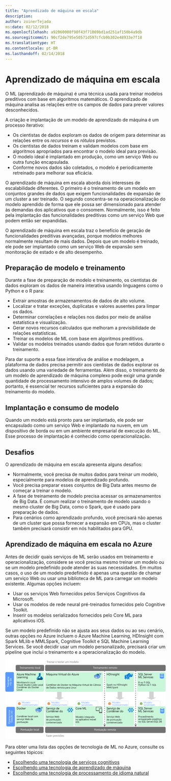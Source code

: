 ```yaml
---
title: "Aprendizado de máquina em escala"
description: 
author: zoinerTejada
ms:date: 02/12/2018
ms.openlocfilehash: a92060008f90f43f71869bd1ad251af150b4a9db
ms.sourcegitcommit: 90cf2de795e50571d597cfcb9b302e48933e7f18
ms.translationtype: HT
ms.contentlocale: pt-BR
ms.lasthandoff: 02/14/2018
---
```

# <a name="machine-learning-at-scale"></a>Aprendizado de máquina em escala

O ML (aprendizado de máquina) é uma técnica usada para treinar modelos preditivos com base em algoritmos matemáticos. O aprendizado de máquina analisa as relações entre os campos de dados para prever valores desconhecidos.

A criação e implantação de um modelo de aprendizado de máquina é um processo iterativo:

* Os cientistas de dados exploram os dados de origem para determinar as relações entre os *recursos* e os *rótulos* previstos.
* Os cientistas de dados treinam e validam modelos com base em algoritmos apropriados para encontrar o modelo ideal para previsão.
* O modelo ideal é implantado em produção, como um serviço Web ou outra função encapsulada.
* Conforme novos dados são coletados, o modelo é periodicamente retreinado para melhorar sua eficácia.

O aprendizado de máquina em escala aborda dois interesses de escalabilidade diferentes. O primeiro é o treinamento de um modelo em conjuntos grandes de dados que exigem funcionalidades de expansão de um cluster a ser treinado. O segundo concentra-se na operacionalização do modelo aprendido de forma que ele possa ser dimensionado para atender às demandas dos aplicativos que o consomem. Normalmente, isso é feito pela implantação das funcionalidades preditivas como um serviço Web que podem então ser expandidas.

O aprendizado de máquina em escala traz o benefício de geração de funcionalidades preditivas avançadas, porque modelos melhores normalmente resultam de mais dados. Depois que um modelo é treinado, ele pode ser implantado como um serviço Web de expansão sem monitoração de estado e de alto desempenho. 

## <a name="model-preparation-and-training"></a>Preparação de modelo e treinamento

Durante a fase de preparação de modelo e treinamento, os cientistas de dados exploram os dados de maneira interativa usando linguagens como o Python e o R para:

* Extrair amostras de armazenamentos de dados de alto volume.
* Localizar e tratar exceções, duplicatas e valores ausentes para limpar os dados.
* Determinar correlações e relações nos dados por meio de análise estatística e visualização.
* Gerar novos recursos calculados que melhoram a previsibilidade de relações estatísticas.
* Treinar os modelos de ML com base em algoritmos preditivos.
* Validar os modelos treinados usando dados que foram retidos durante o treinamento.

Para dar suporte a essa fase interativa de análise e modelagem, a plataforma de dados precisa permitir aos cientistas de dados explorar os dados usando uma variedade de ferramentas. Além disso, o treinamento de um modelo de aprendizado de máquina complexo pode exigir uma grande quantidade de processamento intensivo de amplos volumes de dados; portanto, é essencial ter recursos suficientes para a expansão do treinamento do modelo.

## <a name="model-deployment-and-consumption"></a>Implantação e consumo de modelo

Quando um modelo está pronto para ser implantado, ele pode ser encapsulado como um serviço Web e implantado na nuvem, em um dispositivo de borda ou em um ambiente empresarial de execução do ML. Esse processo de implantação é conhecido como operacionalização.

## <a name="challenges"></a>Desafios

O aprendizado de máquina em escala apresenta alguns desafios:

- Normalmente, você precisa de muitos dados para treinar um modelo, especialmente para modelos de aprendizado profundo.
- Você precisa preparar esses conjuntos de Big Data antes mesmo de começar a treinar o modelo.
- A fase de treinamento de modelo precisa acessar os armazenamentos de Big Data. É comum realizar o treinamento de modelo usando o mesmo cluster de Big Data, como o Spark, que é usado para preparação de dados. 
- Para cenários como aprendizado profundo, você precisará não apenas de um cluster que possa fornecer a expansão em CPUs, mas o cluster também precisará consistir em nós habilitados para GPU.

## <a name="machine-learning-at-scale-in-azure"></a>Aprendizado de máquina em escala no Azure

Antes de decidir quais serviços de ML serão usados em treinamento e operacionalização, considere se você precisa mesmo treinar um modelo ou se um modelo predefinido pode atender às suas necessidades. Em muitos casos, o uso de um modelo predefinido é apenas uma questão de chamar um serviço Web ou usar uma biblioteca de ML para carregar um modelo existente. Algumas opções incluem: 

- Usar os serviços Web fornecidos pelos Serviços Cognitivos da Microsoft.
- Usar os modelos de rede neural pré-treinados fornecidos pelo Cognitive Toolkit.
- Inserir os modelos serializados fornecidos pelo Core ML para aplicativos iOS. 

Se um modelo predefinido não se ajusta aos seus dados ou ao seu cenário, outras opções no Azure incluem o Azure Machine Learning, HDInsight com Spark MLlib e MMLSpark, Cognitive Toolkit e SQL Machine Learning Services. Se você decidir usar um modelo personalizado, precisará criar um pipeline que inclui o treinamento e a operacionalização do modelo. 

![Opções de modelo no Azure](./images/machine-learning-model-training-and-deployment.png)

Para obter uma lista das opções de tecnologia de ML no Azure, consulte os seguintes tópicos:

- [Escolhendo uma tecnologia de serviços cognitivos](../technology-choices/cognitive-services.md)
- [Escolhendo uma tecnologia de aprendizado de máquina](../technology-choices/data-science-and-machine-learning.md)
- [Escolhendo uma tecnologia de processamento de idioma natural](../technology-choices/natural-language-processing.md)
